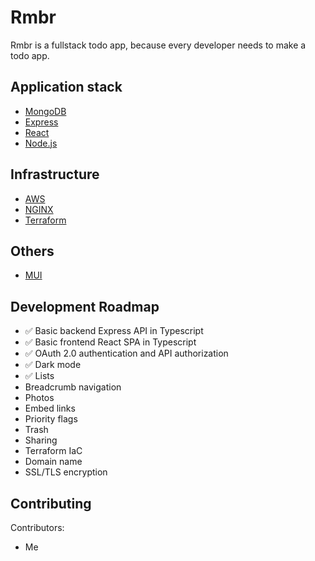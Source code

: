 # Rmbr

Rmbr is a fullstack todo app, because every developer needs to make a todo app.

## Application stack

- [MongoDB](https://www.mongodb.com/)
- [Express](https://expressjs.com/)
- [React](https://reactjs.org/)
- [Node.js](https://nodejs.org/en/)

## Infrastructure

- [AWS](https://aws.amazon.com/)
- [NGINX](https://nginx.org/)
- [Terraform](https://www.terraform.io/)

## Others

- [MUI](https://mui.com/)

## Development Roadmap

- :white_check_mark: Basic backend Express API in Typescript
- :white_check_mark: Basic frontend React SPA in Typescript
- :white_check_mark: OAuth 2.0 authentication and API authorization
- :white_check_mark: Dark mode
- :white_check_mark: Lists
- Breadcrumb navigation
- Photos
- Embed links
- Priority flags
- Trash
- Sharing
- Terraform IaC
- Domain name
- SSL/TLS encryption

## Contributing

Contributors:

- Me
